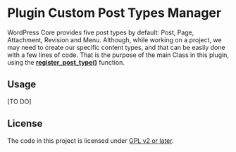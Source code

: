 # Plugin Custom Post Types Manager

WordPress Core provides five post types by default: Post, Page, Attachment, Revision and Menu. Although, while working on a project, we may need to create our specific content types, and that can be easily done with a few lines of code. That is the purpose of the main Class in this plugin, using the [**register_post_type()**](https://developer.wordpress.org/reference/functions/register_post_type/) function.

## Usage

[TO DO]

## License

The code in this project is licensed under [GPL v2 or later](https://github.com/sarahcssiqueira/wp-plugin-cpt-manager/blob/master/license).
